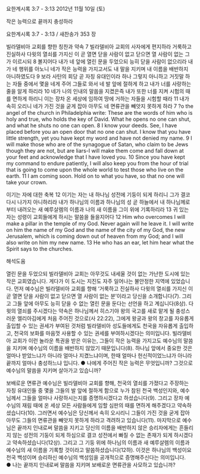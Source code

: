 요한계시록 3:7 - 3:13 
2012년 11월 10일 (토)

작은 능력으로 끝까지 충성하라



요한계시록 3:7 - 3:13 / 새찬송가 353 장


빌라델비아 교회를 향한 칭찬과 약속 
7 빌라델비아 교회의 사자에게 편지하라 거룩하고 진실하사 다윗의 열쇠를 가지신 이 곧 열면 닫을 사람이 없고 닫으면 열 사람이 없는 그가 이르시되 8 볼지어다 내가 네 앞에 열린 문을 두었으되 능히 닫을 사람이 없으리라 내가 네 행위를 아노니 네가 작은 능력을 가지고서도 내 말을 지키며 내 이름을 배반하지 아니하였도다 9 보라 사탄의 회당 곧 자칭 유대인이라 하나 그렇지 아니하고 거짓말 하는 자들 중에서 몇을 네게 주어 그들로 와서 네 발 앞에 절하게 하고 내가 너를 사랑하는 줄을 알게 하리라 10 네가 나의 인내의 말씀을 지켰은즉 내가 또한 너를 지켜 시험의 때를 면하게 하리니 이는 장차 온 세상에 임하여 땅에 거하는 자들을 시험할 때라 11 내가 속히 오리니 네가 가진 것을 굳게 잡아 아무도 네 면류관을 빼앗지 못하게 하라
7 ?o the angel of the church in Philadelphia write: These are the words of him who is holy and true, who holds the key of David. What he opens no one can shut, and what he shuts no one can open. 8 I know your deeds. See, I have placed before you an open door that no one can shut. I know that you have little strength, yet you have kept my word and have not denied my name. 9 I will make those who are of the synagogue of Satan, who claim to be Jews though they are not, but are liars-I will make them come and fall down at your feet and acknowledge that I have loved you. 10 Since you have kept my command to endure patiently, I will also keep you from the hour of trial that is going to come upon the whole world to test those who live on the earth. 11 I am coming soon. Hold on to what you have, so that no one will take your crown.

이기는 자에 대한 축복 
12 이기는 자는 내 하나님 성전에 기둥이 되게 하리니 그가 결코 다시 나가지 아니하리라 내가 하나님의 이름과 하나님의 성 곧 하늘에서 내 하나님께로부터 내려오는 새 예루살렘의 이름과 나의 새 이름을 그이 위에 기록하리라 13 귀 있는 자는 성령이 교회들에게 하시는 말씀을 들을지어다
12 Him who overcomes I will make a pillar in the temple of my God. Never again will he leave it. I will write on him the name of my God and the name of the city of my God, the new Jerusalem, which is coming down out of heaven from my God; and I will also write on him my new name. 13 He who has an ear, let him hear what the Spirit says to the churches.

해석도움





열린 문을 두었으되
빌라델비아 교회는 아무것도 내세울 것이 없는 가난한 도시에 있는 작은 교회였습니다. 게다가 이 도시는 지진도 자주 일어나는 불안정한 지역에 있었습니다. 먼저 예수님은 빌라델비아 교회를 향해 ‘거룩하고 진실하사 다윗의 열쇠를 가지신 이 곧 열면 닫을 사람이 없고 닫으면 열 사람이 없는 분’이라고 당신을 소개합니다(7). 그리고 그들 앞에 아무도 능히 닫을 수 없는 열린 문을 둔다는 선언을 하고 계십니다(8상). 다윗의 열쇠를 주시겠다는 약속은 하나님께서 히스기야 왕의 국고를 새로 맡게 될 충성스러운 엘리아김에게 처음 주어진 것으로(사 22:22), 그에게 왕궁과 왕의 창고를 자유롭게 출입할 수 있는 권세가 부여된 것처럼 빌라델비아 성도들에게도 천국을 자유롭게 출입하고, 천국의 보화를 마음껏 사용할 수 있는 권세를 부여하시겠다는 의미입니다. 빌라델비아 교회가 이런 놀라운 특권을 받은 이유는, 그들이 작은 능력을 가지고도 예수님의 말씀을 지키며 예수님의 이름을 배반하지 않았기 때문입니다(8). 하나님 앞에서 중요한 것은 얼마나 받았느냐가 아니라 얼마나 지켰느냐이며, 한때 얼마나 헌신적이었느냐가 아니라 끝까지 얼마나 충성하느냐 입니다. 
● 나에게 주어진 작은 능력은 무엇입니까? 그것으로 예수님의 말씀을 지키며 살아가고 있습니까?

보배로운 면류관
예수님은 빌라델비아 교회를 향해, 천국의 열쇠를 가졌다고 주장하는 자칭 유대인들 중 몇을 그들의 발 앞에 절하게 함으로 누가 참된 천국 백성인지와, 예수님께서 그들을 얼마나 사랑하시는지를 증명하시겠다고 하셨습니다(9). 그리고 장차 예수님의 재림 때에 온 세상 모든 사람들에게 임할 심판의 때를 면하게 해주겠다고 약속하셨습니다(10). 그러면서 예수님은 당신께서 속히 오시리니 그들이 가진 것을 굳게 잡아 아무도 그들의 면류관을 빼앗지 못하게 하라고 격려하고 있습니다(11). 마지막으로 예수님은 끝까지 인내로써 말씀을 지키고 당신의 이름을 배반하지 않은 승리자에게는 흔들리지 않는 성전의 기둥이 되게 하심으로 결코 성전에서 빠질 수 없는 존재가 되게 하시겠다고 약속하셨습니다(12상). 그리고 그 기둥 위에 하나님의 이름과 새 예루살렘의 이름과 예수님의 새 이름을 기록할 것이라고 말씀하셨습니다(12하). 이것은 하나님의 백성이요 천국 백성이며 승리하신 예수님의 백성임을 공개적으로 증명해주신다는 의미입니다.  
● 나는 끝까지 인내로써 말씀을 지키며 보배로운 면류관을 사모하고 있습니까?